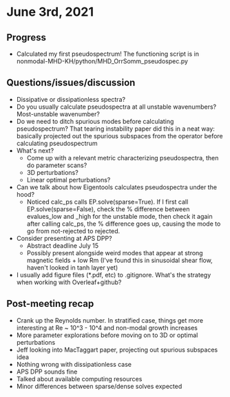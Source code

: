 # June 3rd, 2021
## Progress
- Calculated my first pseudospectrum! The functioning script is in nonmodal-MHD-KH/python/MHD_OrrSomm_pseudospec.py
  
## Questions/issues/discussion
- Dissipative or dissipationless spectra?
- Do you usually calculate pseudospectra at all unstable wavenumbers? Most-unstable wavenumber?
- Do we need to ditch spurious modes before calculating pseudospectrum? That tearing instability paper did this in a 
  neat way: basically projected out the spurious subspaces from the operator before calculating pseudospectrum
- What's next?
  - Come up with a relevant metric characterizing pseudospectra, then do parameter scans?
  - 3D perturbations?
  - Linear optimal perturbations?
- Can we talk about how Eigentools calculates pseudospectra under the hood?
  - Noticed calc_ps calls EP.solve(sparse=True). If I first call EP.solve(sparse=False), check the % difference between 
    evalues_low and _high for the unstable mode, then check it again after calling calc_ps, the % difference goes up,
    causing the mode to go from not-rejected to rejected.
- Consider presenting at APS DPP?
  - Abstract deadline July 15
  - Possibly present alongside weird modes that appear at strong magnetic fields + low Rm 
    (I've found this in sinusoidal shear flow, haven't looked in tanh layer yet)
- I usually add figure files (*.pdf, etc) to .gitignore. What's the strategy when working with Overleaf+github?

## Post-meeting recap
- Crank up the Reynolds number. In stratified case, things get more interesting at Re ~ 10^3 - 10^4 and non-modal 
  growth increases
- More parameter explorations before moving on to 3D or optimal perturbations
- Jeff looking into MacTaggart paper, projecting out spurious subspaces idea
- Nothing wrong with dissipationless case
- APS DPP sounds fine
- Talked about available computing resources
- Minor differences between sparse/dense solves expected